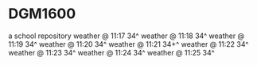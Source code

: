 # DGM1600
a school repository
weather @ 11:17 34^
weather @ 11:18 34^
weather @ 11:19 34^
weather @ 11:20 34^
weather @ 11:21 34+^
weather @ 11:22 34^
weather @ 11:23 34^
weather @ 11:24 34^
weather @ 11:25 34^
